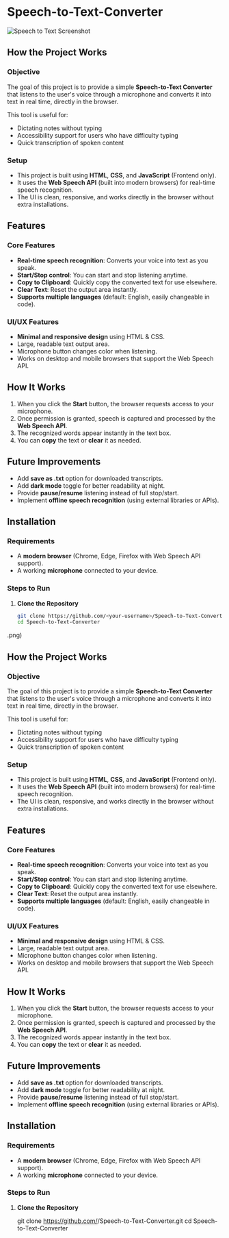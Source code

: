 # Speech-to-Text-Converter

![Speech to Text Screenshot](assets/speech-to-text.png)

## How the Project Works

### Objective
The goal of this project is to provide a simple **Speech-to-Text Converter** that listens to the user's voice through a microphone and converts it into text in real time, directly in the browser.

This tool is useful for:
- Dictating notes without typing
- Accessibility support for users who have difficulty typing
- Quick transcription of spoken content

### Setup
- This project is built using **HTML**, **CSS**, and **JavaScript** (Frontend only).
- It uses the **Web Speech API** (built into modern browsers) for real-time speech recognition.
- The UI is clean, responsive, and works directly in the browser without extra installations.

## Features

### Core Features
- **Real-time speech recognition**: Converts your voice into text as you speak.
- **Start/Stop control**: You can start and stop listening anytime.
- **Copy to Clipboard**: Quickly copy the converted text for use elsewhere.
- **Clear Text**: Reset the output area instantly.
- **Supports multiple languages** (default: English, easily changeable in code).

### UI/UX Features
- **Minimal and responsive design** using HTML & CSS.
- Large, readable text output area.
- Microphone button changes color when listening.
- Works on desktop and mobile browsers that support the Web Speech API.

## How It Works
1. When you click the **Start** button, the browser requests access to your microphone.
2. Once permission is granted, speech is captured and processed by the **Web Speech API**.
3. The recognized words appear instantly in the text box.
4. You can **copy** the text or **clear** it as needed.

## Future Improvements
- Add **save as .txt** option for downloaded transcripts.
- Add **dark mode** toggle for better readability at night.
- Provide **pause/resume** listening instead of full stop/start.
- Implement **offline speech recognition** (using external libraries or APIs).

## Installation

### Requirements
- A **modern browser** (Chrome, Edge, Firefox with Web Speech API support).
- A working **microphone** connected to your device.

### Steps to Run
1. **Clone the Repository**
   ```bash
   git clone https://github.com/<your-username>/Speech-to-Text-Converter.git
   cd Speech-to-Text-Converter
.png)

## How the Project Works

### Objective
The goal of this project is to provide a simple **Speech-to-Text Converter** that listens to the user's voice through a microphone and converts it into text in real time, directly in the browser.

This tool is useful for:
- Dictating notes without typing
- Accessibility support for users who have difficulty typing
- Quick transcription of spoken content

### Setup
- This project is built using **HTML**, **CSS**, and **JavaScript** (Frontend only).
- It uses the **Web Speech API** (built into modern browsers) for real-time speech recognition.
- The UI is clean, responsive, and works directly in the browser without extra installations.

## Features

### Core Features
- **Real-time speech recognition**: Converts your voice into text as you speak.
- **Start/Stop control**: You can start and stop listening anytime.
- **Copy to Clipboard**: Quickly copy the converted text for use elsewhere.
- **Clear Text**: Reset the output area instantly.
- **Supports multiple languages** (default: English, easily changeable in code).

### UI/UX Features
- **Minimal and responsive design** using HTML & CSS.
- Large, readable text output area.
- Microphone button changes color when listening.
- Works on desktop and mobile browsers that support the Web Speech API.

## How It Works
1. When you click the **Start** button, the browser requests access to your microphone.
2. Once permission is granted, speech is captured and processed by the **Web Speech API**.
3. The recognized words appear instantly in the text box.
4. You can **copy** the text or **clear** it as needed.

## Future Improvements
- Add **save as .txt** option for downloaded transcripts.
- Add **dark mode** toggle for better readability at night.
- Provide **pause/resume** listening instead of full stop/start.
- Implement **offline speech recognition** (using external libraries or APIs).

## Installation

### Requirements
- A **modern browser** (Chrome, Edge, Firefox with Web Speech API support).
- A working **microphone** connected to your device.

### Steps to Run
1. **Clone the Repository**

   git clone https://github.com/<your-username>/Speech-to-Text-Converter.git
   cd Speech-to-Text-Converter
